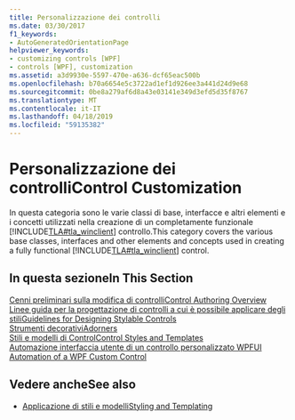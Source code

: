 ```yaml
---
title: Personalizzazione dei controlli
ms.date: 03/30/2017
f1_keywords:
- AutoGeneratedOrientationPage
helpviewer_keywords:
- customizing controls [WPF]
- controls [WPF], customization
ms.assetid: a3d9930e-5597-470e-a636-dcf65eac500b
ms.openlocfilehash: b70a6654e5c3722ad1ef1d926ee3a441d24d9e68
ms.sourcegitcommit: 0be8a279af6d8a43e03141e349d3efd5d35f8767
ms.translationtype: MT
ms.contentlocale: it-IT
ms.lasthandoff: 04/18/2019
ms.locfileid: "59135382"
---
```

# <a name="control-customization"></a><span data-ttu-id="79207-102">Personalizzazione dei controlli</span><span class="sxs-lookup"><span data-stu-id="79207-102">Control Customization</span></span>
<span data-ttu-id="79207-103">In questa categoria sono le varie classi di base, interfacce e altri elementi e i concetti utilizzati nella creazione di un completamente funzionale [!INCLUDE[TLA#tla_winclient](../../../../includes/tlasharptla-winclient-md.md)] controllo.</span><span class="sxs-lookup"><span data-stu-id="79207-103">This category covers the various base classes, interfaces and other elements and concepts used in creating a fully functional [!INCLUDE[TLA#tla_winclient](../../../../includes/tlasharptla-winclient-md.md)] control.</span></span>  
  
## <a name="in-this-section"></a><span data-ttu-id="79207-104">In questa sezione</span><span class="sxs-lookup"><span data-stu-id="79207-104">In This Section</span></span>  
 [<span data-ttu-id="79207-105">Cenni preliminari sulla modifica di controlli</span><span class="sxs-lookup"><span data-stu-id="79207-105">Control Authoring Overview</span></span>](control-authoring-overview.md)  
 [<span data-ttu-id="79207-106">Linee guida per la progettazione di controlli a cui è possibile applicare degli stili</span><span class="sxs-lookup"><span data-stu-id="79207-106">Guidelines for Designing Stylable Controls</span></span>](guidelines-for-designing-stylable-controls.md)  
 [<span data-ttu-id="79207-107">Strumenti decorativi</span><span class="sxs-lookup"><span data-stu-id="79207-107">Adorners</span></span>](adorners.md)  
 [<span data-ttu-id="79207-108">Stili e modelli di Control</span><span class="sxs-lookup"><span data-stu-id="79207-108">Control Styles and Templates</span></span>](control-styles-and-templates.md)  
 [<span data-ttu-id="79207-109">Automazione interfaccia utente di un controllo personalizzato WPF</span><span class="sxs-lookup"><span data-stu-id="79207-109">UI Automation of a WPF Custom Control</span></span>](ui-automation-of-a-wpf-custom-control.md)  
  
## <a name="see-also"></a><span data-ttu-id="79207-110">Vedere anche</span><span class="sxs-lookup"><span data-stu-id="79207-110">See also</span></span>

- [<span data-ttu-id="79207-111">Applicazione di stili e modelli</span><span class="sxs-lookup"><span data-stu-id="79207-111">Styling and Templating</span></span>](styling-and-templating.md)

